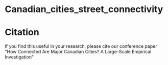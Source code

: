 # Canadian_cities_street_connectivity
# Citation
If you find this useful in your research, please cite our conference paper "How Connected Are Major Canadian Cities? A Large-Scale Empirical Investigation"
